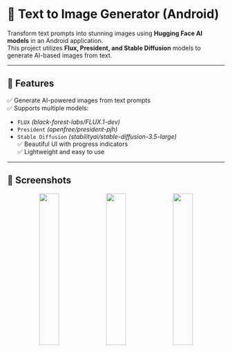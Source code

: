 # 🚀 Text to Image Generator (Android)

Transform text prompts into stunning images using **Hugging Face AI models** in an Android application.  
This project utilizes **Flux, President, and Stable Diffusion** models to generate AI-based images from text.

---

## 📌 Features  
✅ Generate AI-powered images from text prompts  
✅ Supports multiple models:
   - `FLUX` *(black-forest-labs/FLUX.1-dev)*
   - `President` *(openfree/president-pjh)*
   - `Stable Diffusion` *(stabilityai/stable-diffusion-3.5-large)*  
✅ Beautiful UI with progress indicators  
✅ Lightweight and easy to use  

---

## 🎨 Screenshots  
<p align="center">
  <img src="![text_to_image1](https://github.com/user-attachments/assets/25355101-017c-46cd-be54-d6dc93c94267)
" width="30%" />
  <img src="![text_to_image2](https://github.com/user-attachments/assets/44234609-78f8-4e3f-948b-b4023725cfdf)
" width="30%" />
  <img src="![text_to_image3](https://github.com/user-attachments/assets/9ea9f169-c80e-4071-9c49-5557495e50f1)
" width="30%" />
</p>

